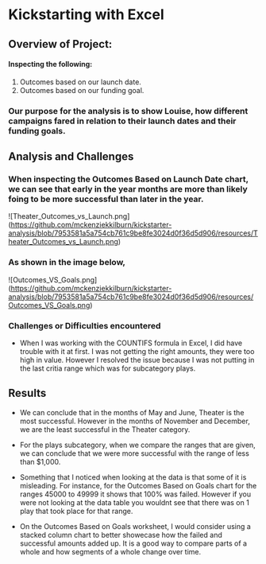 
# Kickstarting with Excel

## Overview of Project:
#### Inspecting the following: 
1. Outcomes based on our launch date.
2. Outcomes based on our funding goal.

### Our purpose for the analysis is to show Louise, how different campaigns fared in relation to their launch dates and their funding goals. 

## Analysis and Challenges

### When inspecting the Outcomes Based on Launch Date chart, we can see that early in the year months are more than likely foing to be more successful than later in the year. 


![Theater_Outcomes_vs_Launch.png] (https://github.com/mckenziekkilburn/kickstarter-analysis/blob/7953581a5a754cb761c9be8fe3024d0f36d5d906/resources/Theater_Outcomes_vs_Launch.png)


### As shown in the image below,

![Outcomes_VS_Goals.png] (https://github.com/mckenziekkilburn/kickstarter-analysis/blob/7953581a5a754cb761c9be8fe3024d0f36d5d906/resources/Outcomes_VS_Goals.png)


### Challenges or Difficulties encountered
- When I was working with the COUNTIFS formula in Excel, I did have trouble with it at first. I was not getting the right amounts, they were too high in value.  However I resolved the issue because I was not putting in the last critia range which was for subcategory plays. 

## Results

- We can conclude that in the months of May and June, Theater is the most successful. However in the months of November and December, we are the least successful in the Theater category. 

- For the plays subcategory, when we compare the ranges that are given, we can conclude that we were more successful with the range of less than $1,000.  

- Something that I noticed when looking at the data is that some of it is misleading. For instance, for the Outcomes Based on Goals chart for the ranges 45000 to 49999 it shows that 100% was failed. However if you were not looking at the data table you wouldnt see that there was on 1 play that took place for that range. 

- On the Outcomes Based on Goals worksheet, I would consider using a stacked column chart to better showecase how the failed and successful amounts added up. It is a good way to compare parts of a whole and how segments of a whole change over time. 
